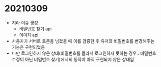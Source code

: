 # 20210309

- 지라 이슈 생성
  - 비밀번호 찾기 api
  - 이미지 api
- 사용자가 서버로 토큰을 넘겼을 때 이를 검증한 후 유저의 비밀번호를 변경해주는 기능은 구현되었음
- 다만 로그인하지 않은 상태(비밀번호를 몰라서 로그인하지 못하는 경우.. 비밀번호 수정이 아닌 비밀번호 찾기)에서의 동작이 아직 구현되지 않은 상태임